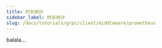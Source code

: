 ```yaml
---
title: 时长统计
sidebar_label: 时长统计
slug: /docs/tutorials/grpc/client/middleware/prometheus
---
```

balala...